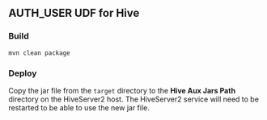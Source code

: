 ## AUTH_USER UDF for Hive

### Build

```
mvn clean package
```

### Deploy

Copy the jar file from the `target` directory to the **Hive Aux Jars Path** directory on the HiveServer2 host. The HiveServer2 service will need to be restarted to be able to use the new jar file.
